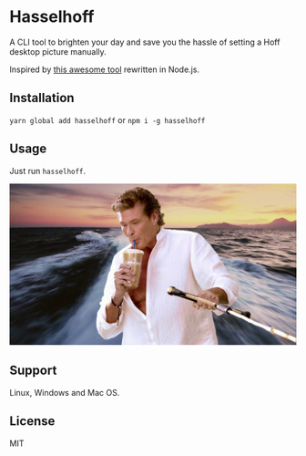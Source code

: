 # Hasselhoff

A CLI tool to brighten your day and save you the hassle of setting a Hoff desktop picture manually.

Inspired by [this awesome tool](https://github.com/neonichu/hasselhoff) rewritten in Node.js.

## Installation

`yarn global add hasselhoff` or `npm i -g hasselhoff`

## Usage

Just run `hasselhoff`.

![Can't beat the hoff](img/hoff.jpeg)

## Support

Linux, Windows and Mac OS.

## License

MIT
